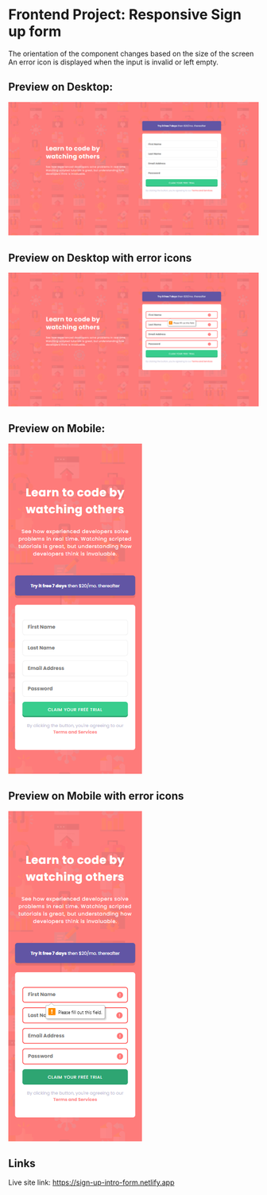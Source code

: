 # Frontend Project: Responsive Sign up form

The orientation of the component changes based on the size of the screen
An error icon is displayed when the input is invalid or left empty.

## Preview on Desktop:

![Desktop Preview of Website](/assets/desktop-preview.png)

## Preview on Desktop with error icons

![Desktop Preview of Website with errors](/assets/desktop-preview-with-error.png)

## Preview on Mobile:

![Mobile Preview of Website](/assets/mobile-preview.png)

## Preview on Mobile with error icons

![Mobile Preview of Website with errors](/assets/mobile-preview-with-error.png)

## Links

Live site link: https://sign-up-intro-form.netlify.app
